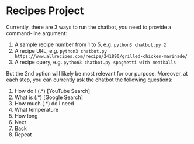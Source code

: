 # Recipes Project

Currently, there are 3 ways to run the chatbot, you need to provide a command-line argument:

  1. A sample recipe number from 1 to 5, e.g. `python3 chatbot.py 2`
  2. A recipe URL, e.g. `python3 chatbot.py https://www.allrecipes.com/recipe/241890/grilled-chicken-marinade/`
  3. A recipe query, e.g. `python3 chatbot.py spaghetti with meatballs`

But the 2nd option will likely be most relevant for our purpose. Moreover, at each step, you can currently ask the chatbot the following questions:

  1. How do I (.*) [YouTube Search]
  2. What is (.*) [Google Search]
  3. How much (.*) do I need
  4. What temperature
  5. How long
  6. Next
  7. Back
  8. Repeat
